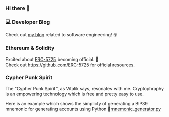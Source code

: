 ### Hi there 👋

### 💻 Developer Blog

Check out [my blog](https://freelance-2b097a7f.mintlify.app/) related to software engineering! 🤓

### Ethereum & Solidity

Excited about [ERC-5725](https://eips.ethereum.org/EIPS/eip-5725) becoming official. 🥳  
Check out https://github.com/ERC-5725 for official resources.

### Cypher Punk Spirit
The "Cypher Punk Spirit", as Vitalik says, resonates with me. Cryptophraphy is an empowering technology which is free and pretty easy to use. 

Here is an example which shows the simplicty of generating a BIP39 mnemonic for generating accounts using Python 🔐[mnemonic_generator.py](https://github.com/DeFiFoFum/cryptography-resources/blob/main/BIP39/mnemonic_generator.py)


<!--
**DeFiFoFum/DeFiFoFum** is a ✨ _special_ ✨ repository because its `README.md` (this file) appears on your GitHub profile.

Here are some ideas to get you started:

- 🔭 I’m currently working on ...
- 🌱 I’m currently learning ...
- 👯 I’m looking to collaborate on ...
- 🤔 I’m looking for help with ...
- 💬 Ask me about ...
- 📫 How to reach me: ...
- 😄 Pronouns: ...
- ⚡ Fun fact: ...
-->
